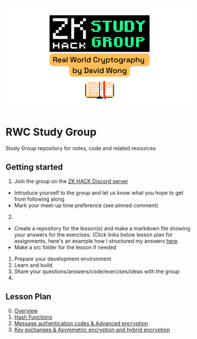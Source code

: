 ![RWC Study Group](docs/assets/images/rwc-cover-trans-v1.png)

# RWC Study Group
Study Group repository for notes, code and related resources

## Getting started

1) Join the group on the [ZK HACK Discord server](https://discord.gg/xSWfCgDYZb)
 * Introduce yourself to the group and let us know what you hope to get from following along
 * Mark your meet-up time preference (see pinned comment)
2)
  * Create a repository for the lesson(s) and make a markdown file showing your answers for the exercises. (Click links below lesson plan for assignments, here's an example how I structured my answers [here](https://github.com/nickmura/rwc-exercises-lessons/blob/main/lesson2_mac-aes/exercises.md).
  * Make a src folder for the lesson if needed

1) Prepare your development environment
1) Learn and build
1) Share your questions/answers/code/exercises/ideas with the group
1)

## Lesson Plan
0. [Overview](docs/lesson_00-Overview/index.md)
1. [Hash Functions](docs/lesson_01-Hash_Functions/index.md)
2. [Message authentication codes & Advanced encryption](docs/lesson_02-MAC-AES/index.md)
3. [Key exchanges & Asymmetric encryption and hybrid encryption](docs/lesson_03-DH-ASYMMETRIC/index.md)
